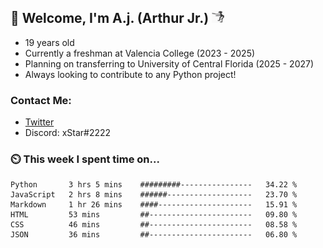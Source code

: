 ## 👋 Welcome, I'm A.j. (Arthur Jr.)    <img src="./assets/funny-dance.gif" height="20" width="20">


- 19 years old
- Currently a freshman at Valencia  College (2023 - 2025)
- Planning on transferring  to University of Central Florida (2025 - 2027)
- Always looking to contribute to any Python project!


### Contact Me:
- [Twitter](https://twitter.com/xStar2222)
- Discord: xStar#2222


### ⏲️ This week I spent time on...
<!--START_SECTION:waka-->

```text
Python       3 hrs 5 mins    #########----------------   34.22 %
JavaScript   2 hrs 8 mins    ######-------------------   23.70 %
Markdown     1 hr 26 mins    ####---------------------   15.91 %
HTML         53 mins         ##-----------------------   09.80 %
CSS          46 mins         ##-----------------------   08.58 %
JSON         36 mins         ##-----------------------   06.80 %
```

<!--END_SECTION:waka-->
